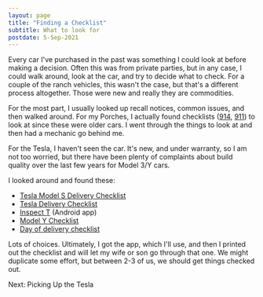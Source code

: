 ```yaml
---
layout: page
title: "Finding a Checklist"
subtitle: What to look for
postdate: 5-Sep-2021
---
```


Every car I've purchased in the past was something I could look at before making a decision. Often this was from private parties, but in any case, I could walk around, look at the car, and try to decide what to check. For a couple of the ranch vehicles, this wasn't the case, but that's a different process altogether. Those were new and really they are commodities.

For the most part, I usually looked up recall notices, common issues, and then walked around. For my Porches, I actually found checklists ([914](https://www.pelicanparts.com/914/How_to_buy_a_914.htm), [911](https://www.pistonheads.com/features/ph-buying-guides/porsche-911-964--ph-used-buying-guide/43438)) to look at since these were older cars. I went through the things to look at and then had a mechanic go behind me.

For the Tesla, I haven't seen the car. It's new, and under warranty, so I am not too worried, but there have been plenty of complaints about build quality over the last few years for Model 3/Y cars. 

I looked around and found these:
- [Tesla Model S Delivery Checklist](https://docs.google.com/document/d/1nlZhDYtCinX_Wkb9OST-QBzervVp5yABMVBS266Q3W4/pub#h.xh3qkzmft74a)
- [Tesla Delivery Checklist](https://medium.com/electricworld/tesla-delivery-checklist-a142d47af80a)
- [Inspect T](https://play.google.com/store/apps/details?id=com.seyoon.labs.inspecttesla) (Android app)
- [Model Y Checklist](https://github.com/mykeln/teslaprep/blob/master/model_y_checklist.md)
- [Day of delivery checklist](https://teslamotorsclub.com/tmc/threads/inspection-check-list-day-of-delivery.202541/)

Lots of choices. Ultimately, I got the app, which I'll use, and then I printed out the checklist and will let my wife or son go through that one. We might duplicate some effort, but between 2-3 of us, we should get things checked out.

Next: Picking Up the Tesla